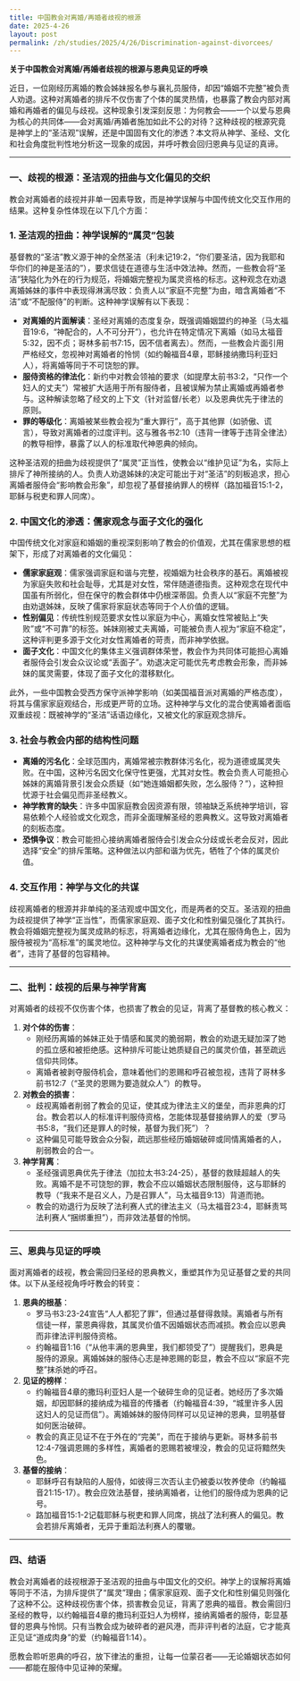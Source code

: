 ```yaml
---
title: 中国教会对离婚/再婚者歧视的根源
date: 2025-4-26
layout: post
permalink: /zh/studies/2025/4/26/Discrimination-against-divorcees/
---
```

**关于中国教会对离婚/再婚者歧视的根源与恩典见证的呼唤**

近日，一位刚经历离婚的教会姊妹报名参与襄礼员服侍，却因“婚姻不完整”被负责人劝退。这种对离婚者的排斥不仅伤害了个体的属灵热情，也暴露了教会内部对离婚和再婚者的偏见与歧视。这种现象引发深刻反思：为何教会——一个以爱与恩典为核心的共同体——会对离婚/再婚者施加如此不公的对待？这种歧视的根源究竟是神学上的“圣洁观”误解，还是中国固有文化的渗透？本文将从神学、圣经、文化和社会角度批判性地分析这一现象的成因，并呼吁教会回归恩典与见证的真谛。

---

### 一、歧视的根源：圣洁观的扭曲与文化偏见的交织

教会对离婚者的歧视并非单一因素导致，而是神学误解与中国传统文化交互作用的结果。这种复杂性体现在以下几个方面：

### 1. 圣洁观的扭曲：神学误解的“属灵”包装

基督教的“圣洁”教义源于神的全然圣洁（利未记19:2，“你们要圣洁，因为我耶和华你们的神是圣洁的”），要求信徒在道德与生活中效法神。然而，一些教会将“圣洁”狭隘化为外在的行为规范，将婚姻完整视为属灵资格的标志。这种观念在劝退离婚姊妹的事件中表现得淋漓尽致：负责人以“家庭不完整”为由，暗含离婚者“不洁”或“不配服侍”的判断。这种神学误解有以下表现：

- **对离婚的片面解读**：圣经对离婚的态度复杂，既强调婚姻盟约的神圣（马太福音19:6，“神配合的，人不可分开”），也允许在特定情况下离婚（如马太福音5:32，因不贞；哥林多前书7:15，因不信者离去）。然而，一些教会片面引用严格经文，忽视神对离婚者的怜悯（如约翰福音4章，耶稣接纳撒玛利亚妇人），将离婚等同于不可饶恕的罪。
- **服侍资格的律法化**：新约中对教会领袖的要求（如提摩太前书3:2，“只作一个妇人的丈夫”）常被扩大适用于所有服侍者，且被误解为禁止离婚或再婚者参与。这种解读忽略了经文的上下文（针对监督/长老）以及恩典优先于律法的原则。
- **罪的等级化**：离婚被某些教会视为“重大罪行”，高于其他罪（如骄傲、谎言），导致对离婚者的过度评判。这与雅各书2:10（违背一律等于违背全律法）的教导相悖，暴露了以人的标准取代神恩典的倾向。

这种圣洁观的扭曲为歧视提供了“属灵”正当性，使教会以“维护见证”为名，实际上排斥了神所接纳的人。负责人劝退姊妹的决定可能出于对“圣洁”的刻板追求，担心离婚者服侍会“影响教会形象”，却忽视了基督接纳罪人的榜样（路加福音15:1-2，耶稣与税吏和罪人同席）。

### 2. 中国文化的渗透：儒家观念与面子文化的强化

中国传统文化对家庭和婚姻的重视深刻影响了教会的价值观，尤其在儒家思想的框架下，形成了对离婚者的文化偏见：

- **儒家家庭观**：儒家强调家庭和谐与完整，视婚姻为社会秩序的基石。离婚被视为家庭失败和社会耻辱，尤其是对女性，常伴随道德指责。这种观念在现代中国虽有所弱化，但在保守的教会群体中仍根深蒂固。负责人以“家庭不完整”为由劝退姊妹，反映了儒家将家庭状态等同于个人价值的逻辑。
- **性别偏见**：传统性别规范要求女性以家庭为中心，离婚女性常被贴上“失败”或“不可靠”的标签。姊妹刚被丈夫离婚，可能被负责人视为“家庭不稳定”，这种评判更多源于文化对女性离婚者的苛责，而非神学依据。
- **面子文化**：中国文化的集体主义强调群体荣誉，教会作为共同体可能担心离婚者服侍会引发会众议论或“丢面子”。劝退决定可能优先考虑教会形象，而非姊妹的属灵需要，体现了面子文化的潜移默化。

此外，一些中国教会受西方保守派神学影响（如美国福音派对离婚的严格态度），将其与儒家家庭观结合，形成更严苛的立场。这种神学与文化的混合使离婚者面临双重歧视：既被神学的“圣洁”话语边缘化，又被文化的家庭观念排斥。

### 3. 社会与教会内部的结构性问题

- **离婚的污名化**：全球范围内，离婚常被宗教群体污名化，视为道德或属灵失败。在中国，这种污名因文化保守性更强，尤其对女性。教会负责人可能担心姊妹的离婚背景引发会众质疑（如“她连婚姻都失败，怎么服侍？”），这种担忧源于社会偏见而非圣经教义。
- **神学教育的缺失**：许多中国家庭教会因资源有限，领袖缺乏系统神学培训，容易依赖个人经验或文化观念，而非全面理解圣经的恩典教义。这导致对离婚者的刻板态度。
- **恐惧争议**：教会可能担心接纳离婚者服侍会引发会众分歧或长老会反对，因此选择“安全”的排斥策略。这种做法以内部和谐为优先，牺牲了个体的属灵价值。

### 4. 交互作用：神学与文化的共谋

歧视离婚者的根源并非单纯的圣洁观或中国文化，而是两者的交互。圣洁观的扭曲为歧视提供了神学“正当性”，而儒家家庭观、面子文化和性别偏见强化了其执行。教会将婚姻完整视为属灵成熟的标志，将离婚者边缘化，尤其在服侍角色上，因为服侍被视为“高标准”的属灵地位。这种神学与文化的共谋使离婚者成为教会的“他者”，违背了基督的包容精神。

---

### 二、批判：歧视的后果与神学背离

对离婚者的歧视不仅伤害个体，也损害了教会的见证，背离了基督教的核心教义：

1. **对个体的伤害**：
    - 刚经历离婚的姊妹正处于情感和属灵的脆弱期，教会的劝退无疑加深了她的孤立感和被拒绝感。这种排斥可能让她质疑自己的属灵价值，甚至疏远信仰共同体。
    - 离婚者被剥夺服侍机会，意味着他们的恩赐和呼召被忽视，违背了哥林多前书12:7（“圣灵的恩赐为要造就众人”）的教导。
2. **对教会的损害**：
    - 歧视离婚者削弱了教会的见证，使其成为律法主义的堡垒，而非恩典的灯台。教会若以人的标准评判服侍资格，怎能体现基督接纳罪人的爱（罗马书5:8，“我们还是罪人的时候，基督为我们死”）？
    - 这种偏见可能导致会众分裂，疏远那些经历婚姻破碎或同情离婚者的人，削弱教会的合一。
3. **神学背离**：
    - 圣经强调恩典优先于律法（加拉太书3:24-25），基督的救赎超越人的失败。离婚不是不可饶恕的罪，教会不应以婚姻状态限制服侍，这与耶稣的教导（“我来不是召义人，乃是召罪人”，马太福音9:13）背道而驰。
    - 教会的劝退行为反映了法利赛人式的律法主义（马太福音23:4，耶稣责骂法利赛人“捆绑重担”），而非效法基督的怜悯。
---

### 三、恩典与见证的呼唤
面对离婚者的歧视，教会需回归圣经的恩典教义，重塑其作为见证基督之爱的共同体。以下从圣经视角呼吁教会的转变：

1. **恩典的根基**：
    - 罗马书3:23-24宣告“人人都犯了罪”，但通过基督得救赎。离婚者与所有信徒一样，蒙恩典得救，其属灵价值不因婚姻状态而减损。教会应以恩典而非律法评判服侍资格。
    - 约翰福音1:16（“从他丰满的恩典里，我们都领受了”）提醒我们，恩典是服侍的源泉。离婚姊妹的服侍心志是神恩赐的彰显，教会不应以“家庭不完整”抹杀她的呼召。
2. **见证的榜样**：
    - 约翰福音4章的撒玛利亚妇人是一个破碎生命的见证者。她经历了多次婚姻，却因耶稣的接纳成为福音的传播者（约翰福音4:39，“城里许多人因这妇人的见证而信”）。离婚姊妹的服侍同样可以见证神的恩典，显明基督如何医治破碎。
    - 教会的真正见证不在于外在的“完美”，而在于接纳与更新。哥林多前书12:4-7强调恩赐的多样性，离婚者的恩赐若被埋没，教会的见证将黯然失色。
3. **基督的接纳**：
    - 耶稣呼召有缺陷的人服侍，如彼得三次否认主仍被委以牧养使命（约翰福音21:15-17）。教会应效法基督，接纳离婚者，让他们的服侍成为恩典的记号。
    - 路加福音15:1-2记载耶稣与税吏和罪人同席，挑战了法利赛人的偏见。教会若排斥离婚者，无异于重蹈法利赛人的覆辙。

---
### 四、结语

教会对离婚者的歧视根源于圣洁观的扭曲与中国文化的交织。神学上的误解将离婚等同于不洁，为排斥提供了“属灵”理由；儒家家庭观、面子文化和性别偏见则强化了这种不公。这种歧视伤害个体，损害教会见证，背离了恩典的福音。教会需回归圣经的教导，以约翰福音4章的撒玛利亚妇人为榜样，接纳离婚者的服侍，彰显基督的恩典与怜悯。只有当教会成为破碎者的避风港，而非评判者的法庭，它才能真正见证“道成肉身”的爱（约翰福音1:14）。

愿教会聆听恩典的呼召，放下律法的重担，让每一位蒙召者——无论婚姻状态如何——都能在服侍中见证神的荣耀。